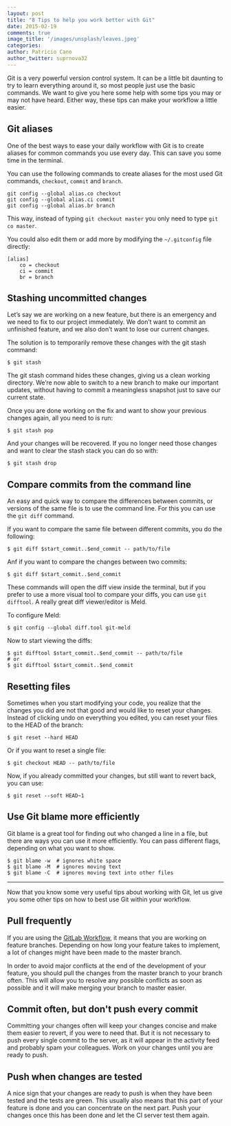 ```yaml
---
layout: post
title: "8 Tips to help you work better with Git"
date: 2015-02-19
comments: true
image_title: '/images/unsplash/leaves.jpeg'
categories:
author: Patricio Cano
author_twitter: suprnova32
---
```


Git is a very powerful version control system. It can be a little bit daunting to try to learn everything around it, so
most people just use the basic commands. We want to give you here some help with some tips you may or may not have heard.
Either way, these tips can make your workflow a little easier.

<!-- more -->

## Git aliases

One of the best ways to ease your daily workflow with Git is to create aliases for common commands you use every day. This
can save you some time in the terminal.

You can use the following commands to create aliases for the most used Git commands, `checkout`, `commit` and `branch`.

```
git config --global alias.co checkout
git config --global alias.ci commit
git config --global alias.br branch
```

This way, instead of typing `git checkout master` you only need to type `git co master`.

You could also edit them or add more by modifying the `~/.gitconfig` file directly:

```
[alias]
    co = checkout
    ci = commit
    br = branch
```

## Stashing uncommitted changes

Let’s say we are working on a new feature, but there is an emergency and we need to fix to our project immediately.
We don’t want to commit an unfinished feature, and we also don’t want to lose our current changes.

The solution is to temporarily remove these changes with the git stash command:

```
$ git stash
```

The git stash command hides these changes, giving us a clean working directory. We’re now able to switch to a new
branch to make our important updates, without having to commit a meaningless snapshot just to save our current state.

Once you are done working on the fix and want to show your previous changes again, all you need to is run:

```
$ git stash pop
```

And your changes will be recovered. If you no longer need those changes and want to clear the stash stack you can do so
with:

```
$ git stash drop
```

## Compare commits from the command line

An easy and quick way to compare the differences between commits, or versions of the same file is to use the command
line. For this you can use the `git diff` command.

If you want to compare the same file between different commits, you do the following:

```
$ git diff $start_commit..$end_commit -- path/to/file
```

Anf if you want to compare the changes between two commits:

```
$ git diff $start_commit..$end_commit
```

These commands will open the diff view inside the terminal, but if you prefer to use a more visual tool to compare your
diffs, you can use `git difftool`. A really great diff viewer/editor is Meld.

To configure Meld:

```
$ git config --global diff.tool git-meld
```

Now to start viewing the diffs:

```
$ git difftool $start_commit..$end_commit -- path/to/file
# or
$ git difftool $start_commit..$end_commit
```


## Resetting files

Sometimes when you start modifying your code, you realize that the changes you did are not that good and would like to reset
your changes. Instead of clicking undo on everything you edited, you can reset your files to the HEAD of the branch:

```
$ git reset --hard HEAD
```

Or if you want to reset a single file:

```
$ git checkout HEAD -- path/to/file
```

Now, if you already committed your changes, but still want to revert back, you can use:

```
$ git reset --soft HEAD~1
```

## Use Git blame more efficiently

Git blame is a great tool for finding out who changed a line in a file, but there are ways you can use it more efficiently.
You can pass different flags, depending on what you want to show.

```
$ git blame -w  # ignores white space
$ git blame -M  # ignores moving text
$ git blame -C  # ignores moving text into other files
```

<hr/>


Now that you know some very useful tips about working with Git, let us give you some other tips on how to best use Git
within your workflow.

## Pull frequently

If you are using the [GitLab Workflow](https://about.gitlab.com/2014/09/29/gitlab-flow/), it means that you are working
on feature branches. Depending on how long your feature takes to implement, a lot of changes might have been made to the
master branch.

In order to avoid major conflicts at the end of the development of your feature, you should pull the changes from the
master branch to your branch often. This will allow you to resolve any possible conflicts as soon as possible and it will
make merging your branch to master easier.

## Commit often, but don't push every commit

Committing your changes often will keep your changes concise and make them easier to revert, if you were to need that. But
it is not necessary to push every single commit to the server, as it will appear in the activity feed and probably spam
your colleagues. Work on your changes until you are ready to push.

## Push when changes are tested

A nice sign that your changes are ready to push is when they have been tested and the tests are green. This usually also
means that this part of your feature is done and you can concentrate on the next part. Push your changes once this has been
done and let the CI server test them again.
